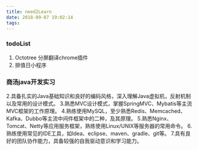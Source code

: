 ```yaml
---
title: need2Learn
date: 2018-09-07 19:02:14
tags:
---
```


### todoList
1. Octotree 分屏翻译chrome插件
2. 排值日小程序

### 商汤java开发实习
2.具备扎实的Java基础知识和良好的编码风格，深入理解Java虚拟机，反射机制以及常用的设计模式。
3.熟悉MVC设计模式，掌握SpringMVC、Mybatis等主流MVC框架的工作原理。
4.熟练使用MySQL，至少熟悉Redis、Memcached、Kafka、Dubbo等主流中间件框架中的二种，及其原理。
5.熟悉Nginx、Tomcat、Netty等应用服务框架，熟练使用Linux/UNIX等服务器的常用命令。
6.熟练使用常见的IDE工具，如Idea、eclipse、maven、gradle、git等。
7.具有良好的团队协作能力，具备较强的自我驱动意识和学习能力。